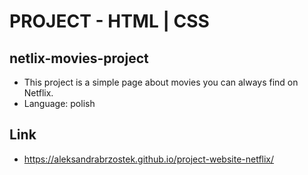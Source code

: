 # PROJECT - HTML | CSS
## netlix-movies-project
* This project is a simple page about movies you can always find on Netflix.
* Language: polish
## Link
*  https://aleksandrabrzostek.github.io/project-website-netflix/
